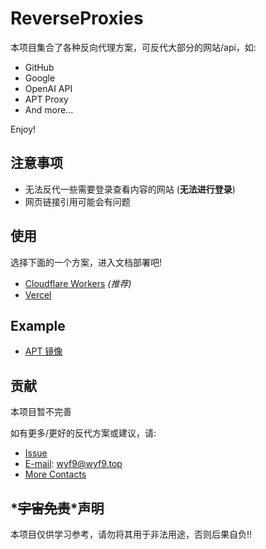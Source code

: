 # ReverseProxies

本项目集合了各种反向代理方案，可反代大部分的网站/api，如:

- GitHub
- Google
- OpenAI API
- APT Proxy
- And more...

Enjoy!

## 注意事项

- 无法反代一些需要登录查看内容的网站 (**无法进行登录**)
- 网页链接引用可能会有问题

## 使用

选择下面的一个方案，进入文档部署吧!

- [Cloudflare Workers](/doc/cfworker.md) *(推荐)*
- [Vercel](/doc/vercel.md)

## Example

- [APT 镜像](./doc/examples.md#apt-proxy)

## 贡献

本项目暂不完善

如有更多/更好的反代方案或建议，请:

- [Issue](https://github.com/wyf9/reverse-proxies/issues/new)
- [E-mail](mailto:wyf9@wyf9.top): wyf9@wyf9.top
- [More Contacts](https://wyf9.top/#/contact)

## *~~宇宙免责~~*声明

本项目仅供学习参考，请勿将其用于非法用途，否则后果自负!!
